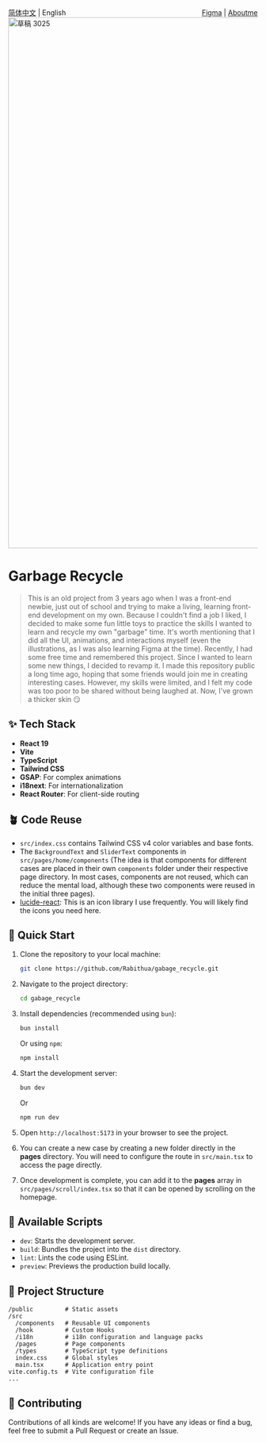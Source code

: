 <div style="display:flex;justify-content:space-between;align-items:center;gap:1rem;">
    <span><a href="./README.md">简体中文</a> | English</span>
    <span><a href="https://www.figma.com/design/ErcL6eJ3hfRb0uQ4tLvWDt/GabageRecycle?m=auto&t=j99wipHRWdSL7DhL-1">Figma</a> | <a href="https://www.zzfw.cc/blocks">Aboutme</a></span>
</div>

<img width="2541" height="1071" alt="草稿 3025" src="https://github.com/user-attachments/assets/0893efcc-e368-47ff-96b7-b47f8d8ee553" />

# Garbage Recycle

> This is an old project from 3 years ago when I was a front-end newbie, just out of school and trying to make a living, learning front-end development on my own. Because I couldn't find a job I liked, I decided to make some fun little toys to practice the skills I wanted to learn and recycle my own "garbage" time. It's worth mentioning that I did all the UI, animations, and interactions myself (even the illustrations, as I was also learning Figma at the time). Recently, I had some free time and remembered this project. Since I wanted to learn some new things, I decided to revamp it.
> I made this repository public a long time ago, hoping that some friends would join me in creating interesting cases. However, my skills were limited, and I felt my code was too poor to be shared without being laughed at. Now, I've grown a thicker skin 😏

## ✨ Tech Stack

- **React 19**
- **Vite**
- **TypeScript**
- **Tailwind CSS**
- **GSAP**: For complex animations
- **i18next**: For internationalization
- **React Router**: For client-side routing

## 🪴 Code Reuse

- `src/index.css` contains Tailwind CSS v4 color variables and base fonts.
- The `BackgroundText` and `SliderText` components in `src/pages/home/components` (The idea is that components for different cases are placed in their own `components` folder under their respective page directory. In most cases, components are not reused, which can reduce the mental load, although these two components were reused in the initial three pages).
- [lucide-react](https://lucide.dev/): This is an icon library I use frequently. You will likely find the icons you need here.

## 🚀 Quick Start

1.  Clone the repository to your local machine:

    ```bash
    git clone https://github.com/Rabithua/gabage_recycle.git
    ```

2.  Navigate to the project directory:

    ```bash
    cd gabage_recycle
    ```

3.  Install dependencies (recommended using `bun`):

    ```bash
    bun install
    ```

    Or using `npm`:

    ```bash
    npm install
    ```

4.  Start the development server:

    ```bash
    bun dev
    ```

    Or

    ```bash
    npm run dev
    ```

5.  Open `http://localhost:5173` in your browser to see the project.

6.  You can create a new case by creating a new folder directly in the **pages** directory. You will need to configure the route in `src/main.tsx` to access the page directly.

7.  Once development is complete, you can add it to the **pages** array in `src/pages/scroll/index.tsx` so that it can be opened by scrolling on the homepage.

## 📜 Available Scripts

- `dev`: Starts the development server.
- `build`: Bundles the project into the `dist` directory.
- `lint`: Lints the code using ESLint.
- `preview`: Previews the production build locally.

## 📁 Project Structure

```
/public         # Static assets
/src
  /components   # Reusable UI components
  /hook         # Custom Hooks
  /i18n         # i18n configuration and language packs
  /pages        # Page components
  /types        # TypeScript type definitions
  index.css     # Global styles
  main.tsx      # Application entry point
vite.config.ts  # Vite configuration file
...
```

## 🤝 Contributing

Contributions of all kinds are welcome! If you have any ideas or find a bug, feel free to submit a Pull Request or create an Issue.
